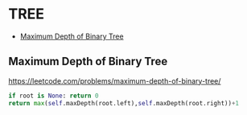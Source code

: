 # TREE

+ [Maximum Depth of Binary Tree](#maximum-depth-of-binary-tree)
<!---->
## Maximum Depth of Binary Tree

https://leetcode.com/problems/maximum-depth-of-binary-tree/

```python
if root is None: return 0
return max(self.maxDepth(root.left),self.maxDepth(root.right))+1

```

